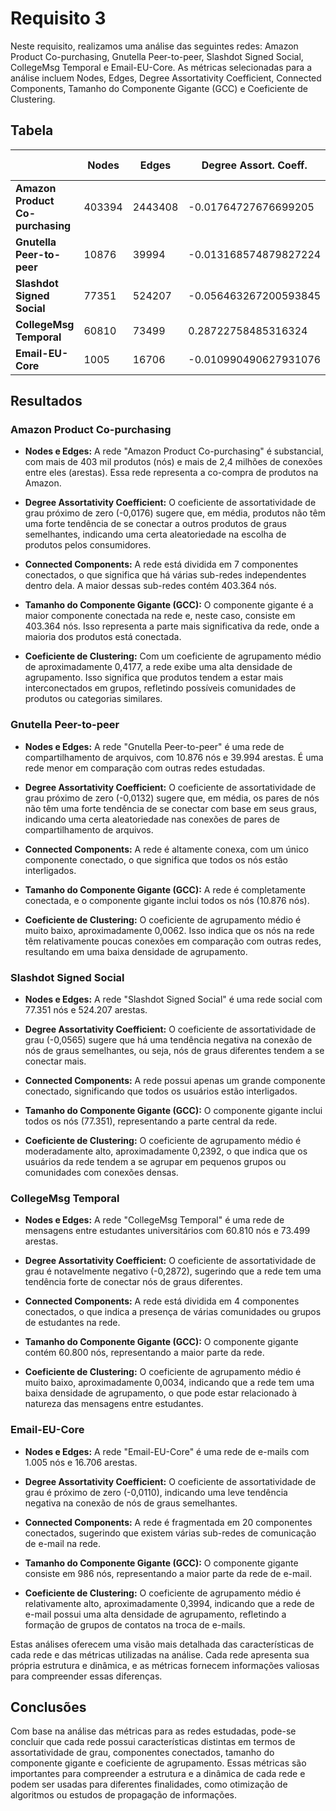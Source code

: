 # Requisito 3

Neste requisito, realizamos uma análise das seguintes redes: Amazon Product Co-purchasing, Gnutella Peer-to-peer, Slashdot Signed Social, CollegeMsg Temporal e Email-EU-Core. As métricas selecionadas para a análise incluem Nodes, Edges, Degree Assortativity Coefficient, Connected Components, Tamanho do Componente Gigante (GCC) e Coeficiente de Clustering.

## Tabela
|                                  | Nodes  | Edges   | Degree Assort. Coeff. | Connected components | GCC    | Avg. Clust. Coeff      |
|----------------------------------|--------|---------|-----------------------|----------------------|--------|------------------------|
| **Amazon Product Co-purchasing** | 403394 | 2443408 | -0.01764727676699205  | 7                    | 403364 | 0.41768123430510284    |    
| **Gnutella Peer-to-peer**        | 10876  | 39994   | -0.013168574879827224 | 1                    | 10876  | 0.00621753327714660625 |
| **Slashdot Signed Social**       | 77351  | 524207  | -0.056463267200593845 | 1                    | 77351  | 0.2392426996348363     |
| **CollegeMsg Temporal**          | 60810  | 73499   |  0.28722758485316324  | 4                    | 60800  | 0.0033675006441922137  |
| **Email-EU-Core**                | 1005   | 16706   | -0.010990490627931076 | 20                   | 986    | 0.3993549664221539     |

## Resultados

### Amazon Product Co-purchasing
- **Nodes e Edges:** A rede "Amazon Product Co-purchasing" é substancial, com mais de 403 mil produtos (nós) e mais de 2,4 milhões de conexões entre eles (arestas). Essa rede representa a co-compra de produtos na Amazon.

- **Degree Assortativity Coefficient:** O coeficiente de assortatividade de grau próximo de zero (-0,0176) sugere que, em média, produtos não têm uma forte tendência de se conectar a outros produtos de graus semelhantes, indicando uma certa aleatoriedade na escolha de produtos pelos consumidores.

- **Connected Components:** A rede está dividida em 7 componentes conectados, o que significa que há várias sub-redes independentes dentro dela. A maior dessas sub-redes contém 403.364 nós.

- **Tamanho do Componente Gigante (GCC):** O componente gigante é a maior componente conectada na rede e, neste caso, consiste em 403.364 nós. Isso representa a parte mais significativa da rede, onde a maioria dos produtos está conectada.

- **Coeficiente de Clustering:** Com um coeficiente de agrupamento médio de aproximadamente 0,4177, a rede exibe uma alta densidade de agrupamento. Isso significa que produtos tendem a estar mais interconectados em grupos, refletindo possíveis comunidades de produtos ou categorias similares.

### Gnutella Peer-to-peer
- **Nodes e Edges:** A rede "Gnutella Peer-to-peer" é uma rede de compartilhamento de arquivos, com 10.876 nós e 39.994 arestas. É uma rede menor em comparação com outras redes estudadas.

- **Degree Assortativity Coefficient:** O coeficiente de assortatividade de grau próximo de zero (-0,0132) sugere que, em média, os pares de nós não têm uma forte tendência de se conectar com base em seus graus, indicando uma certa aleatoriedade nas conexões de pares de compartilhamento de arquivos.

- **Connected Components:** A rede é altamente conexa, com um único componente conectado, o que significa que todos os nós estão interligados.

- **Tamanho do Componente Gigante (GCC):** A rede é completamente conectada, e o componente gigante inclui todos os nós (10.876 nós).

- **Coeficiente de Clustering:** O coeficiente de agrupamento médio é muito baixo, aproximadamente 0,0062. Isso indica que os nós na rede têm relativamente poucas conexões em comparação com outras redes, resultando em uma baixa densidade de agrupamento.

### Slashdot Signed Social
- **Nodes e Edges:** A rede "Slashdot Signed Social" é uma rede social com 77.351 nós e 524.207 arestas.

- **Degree Assortativity Coefficient:** O coeficiente de assortatividade de grau (-0,0565) sugere que há uma tendência negativa na conexão de nós de graus semelhantes, ou seja, nós de graus diferentes tendem a se conectar mais.

- **Connected Components:** A rede possui apenas um grande componente conectado, significando que todos os usuários estão interligados.

- **Tamanho do Componente Gigante (GCC):** O componente gigante inclui todos os nós (77.351), representando a parte central da rede.

- **Coeficiente de Clustering:** O coeficiente de agrupamento médio é moderadamente alto, aproximadamente 0,2392, o que indica que os usuários da rede tendem a se agrupar em pequenos grupos ou comunidades com conexões densas.

### CollegeMsg Temporal
- **Nodes e Edges:** A rede "CollegeMsg Temporal" é uma rede de mensagens entre estudantes universitários com 60.810 nós e 73.499 arestas.

- **Degree Assortativity Coefficient:** O coeficiente de assortatividade de grau é notavelmente negativo (-0,2872), sugerindo que a rede tem uma tendência forte de conectar nós de graus diferentes.

- **Connected Components:** A rede está dividida em 4 componentes conectados, o que indica a presença de várias comunidades ou grupos de estudantes na rede.

- **Tamanho do Componente Gigante (GCC):** O componente gigante contém 60.800 nós, representando a maior parte da rede.

- **Coeficiente de Clustering:** O coeficiente de agrupamento médio é muito baixo, aproximadamente 0,0034, indicando que a rede tem uma baixa densidade de agrupamento, o que pode estar relacionado à natureza das mensagens entre estudantes.

### Email-EU-Core
- **Nodes e Edges:** A rede "Email-EU-Core" é uma rede de e-mails com 1.005 nós e 16.706 arestas.

- **Degree Assortativity Coefficient:** O coeficiente de assortatividade de grau é próximo de zero (-0,0110), indicando uma leve tendência negativa na conexão de nós de graus semelhantes.

- **Connected Components:** A rede é fragmentada em 20 componentes conectados, sugerindo que existem várias sub-redes de comunicação de e-mail na rede.

- **Tamanho do Componente Gigante (GCC):** O componente gigante consiste em 986 nós, representando a maior parte da rede de e-mail.

- **Coeficiente de Clustering:** O coeficiente de agrupamento médio é relativamente alto, aproximadamente 0,3994, indicando que a rede de e-mail possui uma alta densidade de agrupamento, refletindo a formação de grupos de contatos na troca de e-mails.

Estas análises oferecem uma visão mais detalhada das características de cada rede e das métricas utilizadas na análise. Cada rede apresenta sua própria estrutura e dinâmica, e as métricas fornecem informações valiosas para compreender essas diferenças.

## Conclusões

Com base na análise das métricas para as redes estudadas, pode-se concluir que cada rede possui características distintas em termos de assortatividade de grau, componentes conectados, tamanho do componente gigante e coeficiente de agrupamento. Essas métricas são importantes para compreender a estrutura e a dinâmica de cada rede e podem ser usadas para diferentes finalidades, como otimização de algoritmos ou estudos de propagação de informações.
